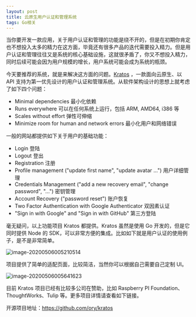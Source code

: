 ```yaml
---
layout: post
title: 云原生用户认证和管理系统
tags: Go相关
---
```


当你要开发一款应用，关于用户认证和管理的功能是绕不开的，但是在初期你肯定也不想投入太多的精力在这方面，毕竟还有很多产品的迭代需要投入精力。但是用户认证和管理往往又是系统的核心基础设施，这就很矛盾了，你又不想投入精力，同时后续可能会因为用户规模的增长，用户系统可能会成为系统的瓶颈。

今天要推荐的系统，就是来解决这方面的问题。[Kratos](https://github.com/ory/kratos)  ，一款面向云原生、以 API 支持为第一优先设计的用户认证和管理系统。从软件架构设计的思想上就考虑了如下四个问题：

- Minimal dependencies 最小化依赖
- Runs everywhere 可以在任何系统上运行，包括 ARM, AMD64, i386 等
- Scales without effort  弹性可伸缩
- Minimize room for human and network errors  最小化用户和网络错误

一般的网站都提供如下关于用户的基础功能：

- Login 登陆
- Logout 登出
- Registration 注册
- Profile management ("update first name", "update avatar ...") 用户详细管理
- Credentials Management ("add a new recovery email", "change password", "...")  密钥管理
- Account Recovery ("password reset") 账户恢复
- Two Factor Authentication with Google Authenticator 双因素认证
- "Sign in with Google" and "Sign in with GitHub" 第三方登陆

毫无疑问，以上功能项目 Kratos 都提供。Kratos 虽然是使用 Go 开发的，但是它同时提供 Node 的 SDK，可以非常方便的集成。比如如下就是用户认证的使用例子，是不是非常简单。

![image-20200506005210514](https://7465-test-3c9b5e-1-1301419220.tcb.qcloud.la/mac_github_images/compress_image-20200506005210514.png)

项目提供了简单的适配页面，比较简洁，当然你可以根据自己需要自己定制 UI。

![image-20200506005641623](https://7465-test-3c9b5e-1-1301419220.tcb.qcloud.la/mac_github_images/compress_image-20200506005641623.png)

目前 Kratos 项目已经有比较多公司在赞助，比如 Raspberry PI Foundation、ThoughtWorks、Tulip 等。更多项目详情请查看如下链接。

开源项目地址：https://github.com/ory/kratos